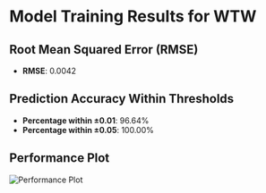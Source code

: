 # Model Training Results for WTW

## Root Mean Squared Error (RMSE)
- **RMSE**: 0.0042

## Prediction Accuracy Within Thresholds
- **Percentage within ±0.01**: 96.64%
- **Percentage within ±0.05**: 100.00%

## Performance Plot
![Performance Plot](../imgs/WTW.png)

